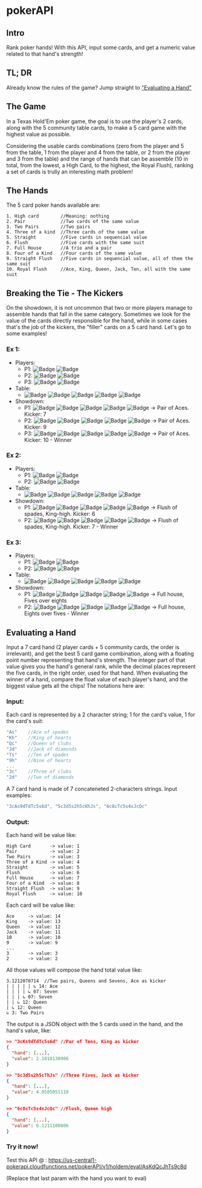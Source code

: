 # pokerAPI

## Intro
Rank poker hands! With this API, input some cards, and get a numeric value related to that hand's strength! 


## TL; DR
Already know the rules of the game? Jump straight to ["Evaluating a Hand"](#eval)


## The Game
In a Texas Hold'Em poker game, the goal is to use the player's 2 cards, along with the 5 community table cards, to make a 5 card game with the highest value as possible.

Considering the usable cards combinations (zero from the player and 5 from the table, 1 from the player and 4 from the table, or 2 from the player and 3 from the table) and the range of hands that can be assemble (10 in total, from the lowest, a High Card, to the highest, the Royal Flush), ranking a set of cards is trully an interesting math problem!


## The Hands
The 5 card poker hands available are:
```
1. High card        //Meaning: nothing
2. Pair             //Two cards of the same value
3. Two Pairs        //Two pairs
4. Three of a kind  //Three cards of the same value
5. Straight         //Five cards in sequencial value
6. Flush            //Five cards with the same suit
7. Full House       //A trio and a pair
8. Four of a Kind   //Four cards of the same value
9. Straight Flush   //Five cards in sequencial value, all of them the same suit
10. Royal Flush     //Ace, King, Queen, Jack, Ten, all with the same suit
```

## Breaking the Tie - The Kickers
On the showdown, it is not uncommon that two or more players manage to assemble hands that fall in the same category. Sometimes we look for the value of the cards directly responsible for the hand, while in some cases that's the job of the kickers, the "filler" cards on a 5 card hand. Let's go to some examples!

<!-- V1 shield with color only on the second part:-->
<!-- ![Badge](https://img.shields.io/badge/A-♦-%23f5b423) -->

### Ex 1:
- Players:
  - P1: ![Badge](https://img.shields.io/badge/A&nbsp;♠-%23000000) ![Badge](https://img.shields.io/badge/3&nbsp;♣-%230000ff)
  - P2: ![Badge](https://img.shields.io/badge/A&nbsp;♥-%23ff0000) ![Badge](https://img.shields.io/badge/9&nbsp;♦-%23f5b423)
  - P3: ![Badge](https://img.shields.io/badge/A&nbsp;♣-%230000ff) ![Badge](https://img.shields.io/badge/10&nbsp;♥-%23ff0000)
- Table:
  - ![Badge](https://img.shields.io/badge/A&nbsp;♦-%23f5b423) 
  ![Badge](https://img.shields.io/badge/5&nbsp;♣-%230000ff) 
  ![Badge](https://img.shields.io/badge/7&nbsp;♣-%230000ff) 
  ![Badge](https://img.shields.io/badge/6&nbsp;♥-%23ff0000) 
  ![Badge](https://img.shields.io/badge/J&nbsp;♥-%23ff0000)
- Showdown:
  - P1: ![Badge](https://img.shields.io/badge/A&nbsp;♦-%23f5b423) 
  ![Badge](https://img.shields.io/badge/A&nbsp;♠-%23000000) 
  ![Badge](https://img.shields.io/badge/J&nbsp;♥-%23ff0000) 
  ![Badge](https://img.shields.io/badge/7&nbsp;♣-%230000ff) 
  ![Badge](https://img.shields.io/badge/6&nbsp;♥-%23ff0000)   ->  Pair of Aces. Kicker: 7
  - P2: ![Badge](https://img.shields.io/badge/A&nbsp;♦-%23f5b423) 
  ![Badge](https://img.shields.io/badge/A&nbsp;♥-%23ff0000) 
  ![Badge](https://img.shields.io/badge/J&nbsp;♥-%23ff0000) 
  ![Badge](https://img.shields.io/badge/9&nbsp;♦-%23f5b423) 
  ![Badge](https://img.shields.io/badge/7&nbsp;♣-%230000ff)   ->  Pair of Aces. Kicker: 9
  - P3: ![Badge](https://img.shields.io/badge/A&nbsp;♦-%23f5b423) 
  ![Badge](https://img.shields.io/badge/A&nbsp;♣-%230000ff) 
  ![Badge](https://img.shields.io/badge/J&nbsp;♥-%23ff0000) 
  ![Badge](https://img.shields.io/badge/10&nbsp;♥-%23ff0000) 
  ![Badge](https://img.shields.io/badge/7&nbsp;♣-%230000ff)   ->  Pair of Aces. Kicker: 10 - Winner

### Ex 2:
- Players:
  - P1: ![Badge](https://img.shields.io/badge/5&nbsp;♠-%23000000) ![Badge](https://img.shields.io/badge/3&nbsp;♠-%23000000) 
  - P2: ![Badge](https://img.shields.io/badge/7&nbsp;♠-%23000000) ![Badge](https://img.shields.io/badge/2&nbsp;♠-%23000000)
- Table: 
  - ![Badge](https://img.shields.io/badge/K&nbsp;♠-%23000000) 
  ![Badge](https://img.shields.io/badge/7&nbsp;♥-%23ff0000) 
  ![Badge](https://img.shields.io/badge/8&nbsp;♠-%23000000) 
  ![Badge](https://img.shields.io/badge/J&nbsp;♣-%230000ff) 
  ![Badge](https://img.shields.io/badge/6&nbsp;♠-%23000000) 
- Showdown:
  - P1: ![Badge](https://img.shields.io/badge/K&nbsp;♠-%23000000) 
  ![Badge](https://img.shields.io/badge/8&nbsp;♠-%23000000) 
  ![Badge](https://img.shields.io/badge/6&nbsp;♠-%23000000) 
  ![Badge](https://img.shields.io/badge/5&nbsp;♠-%23000000) 
  ![Badge](https://img.shields.io/badge/3&nbsp;♠-%23000000)   ->  Flush of spades, King-high. Kicker: 6
  - P2: ![Badge](https://img.shields.io/badge/K&nbsp;♠-%23000000)
  ![Badge](https://img.shields.io/badge/8&nbsp;♠-%23000000) 
  ![Badge](https://img.shields.io/badge/7&nbsp;♠-%23000000) 
  ![Badge](https://img.shields.io/badge/6&nbsp;♠-%23000000) 
  ![Badge](https://img.shields.io/badge/2&nbsp;♠-%23000000)   ->  Flush of spades, King-high. Kicker: 7   - Winner

### Ex 3:
- Players:
  - P1: ![Badge](https://img.shields.io/badge/5&nbsp;♣-%230000ff) ![Badge](https://img.shields.io/badge/A&nbsp;♦-%23f5b423) 
  - P2: ![Badge](https://img.shields.io/badge/8&nbsp;♠-%23000000) ![Badge](https://img.shields.io/badge/K&nbsp;♥-%23ff0000)
- Table:
  - ![Badge](https://img.shields.io/badge/5&nbsp;♠-%23000000) 
  ![Badge](https://img.shields.io/badge/5&nbsp;♥-%23ff0000) 
  ![Badge](https://img.shields.io/badge/8&nbsp;♦-%23f5b423) 
  ![Badge](https://img.shields.io/badge/Q&nbsp;♣-%230000ff) 
  ![Badge](https://img.shields.io/badge/8&nbsp;♣-%230000ff) 
- Showdown:
  - P1: ![Badge](https://img.shields.io/badge/5&nbsp;♠-%23000000) 
  ![Badge](https://img.shields.io/badge/5&nbsp;♥-%23ff0000) 
  ![Badge](https://img.shields.io/badge/5&nbsp;♣-%230000ff) 
  ![Badge](https://img.shields.io/badge/8&nbsp;♦-%23f5b423) 
  ![Badge](https://img.shields.io/badge/8&nbsp;♣-%230000ff)   ->  Full house, Fives over eights
  - P2: ![Badge](https://img.shields.io/badge/8&nbsp;♦-%23f5b423) 
  ![Badge](https://img.shields.io/badge/8&nbsp;♣-%230000ff) 
  ![Badge](https://img.shields.io/badge/8&nbsp;♠-%23000000) 
  ![Badge](https://img.shields.io/badge/5&nbsp;♠-%23000000) 
  ![Badge](https://img.shields.io/badge/5&nbsp;♥-%23ff0000)   ->  Full house, Eights over fives   - Winner


## Evaluating a Hand <a name="eval"></a>
Input a 7 card hand (2 player cards + 5 community cards, the order is irrelevant), and get the best 5 card game combination, along with a floating point number representing that hand's strength. The integer part of that value gives you the hand's general rank, while the decimal places represent the five cards, in the right order, used for that hand. When evaluating the winner of a hand, compare the float value of each player's hand, and the biggest value gets all the chips! The notations here are:

### Input:
Each card is represented by a 2 character string; 1 for the card's value, 1 for the card's suit:
```javascript
"As"    //Ace of spades
"Kh"    //King of hearts  
"Qc"    //Queen of clubs 
"Jd"    //Jack of diamonds
"Ts"    //Ten of spades
"9h"    //Nine of hearts
...
"3c"    //Three of clubs
"2d"    //Two of diamonds
```
A 7 card hand is made of 7 concateneted 2-characters strings. Input examples: 
```javascript
"3cAs9dTdTc5s6d", "5c3d5s2h5cKhJs", "6c8cTc5s4sJcQc"
```

### Output:
Each hand will be value like:
```
High Card       -> value: 1
Pair            -> value: 2
Two Pairs       -> value: 3
Three of a Kind -> value: 4
Straight        -> value: 5
Flush           -> value: 6
Full House      -> value: 7
Four of a Kind  -> value: 8
Straight Flush  -> value: 9
Royal Flush     -> value: 10
```

Each card will be value like:
```
Ace     -> value: 14
King    -> value: 13
Queen   -> value: 12
Jack    -> value: 11
10      -> value: 10
9       -> value: 9
...
3       -> value: 3
2       -> value: 2
```

All those values will compose the hand total value like:
```
3.1212070714  //Two pairs, Queens and Sevens, Ace as kicker
| | | | | ↳ 14: Ace
| | | | ↳ 07: Seven
| | | ↳ 07: Seven
| | ↳ 12: Queen
| ↳ 12: Queen
↳ 3: Two Pairs
```

The output is a JSON object with the 5 cards used in the hand, and the hand's value, like:
```JSON
>> "3cKs9dTdTc5s6d" //Par of Tens, King as kicker
{
  "hand": [...],
  "value": 2.1010130906 
}
```

```JSON
>> "5c3d5s2h5cThJs" //Three Fives, Jack as kicker
{
  "hand": [...],
  "value": 4.0505051110 
}
```

```JSON
>> "6c8cTc5s4sJcQc" //Flush, Queen high
{
  "hand": [...],
  "value": 6.1211100806 
}
```
### Try it now!
Test this API @ :
https://us-central1-pokerapi.cloudfunctions.net/pokerAPI/v1/holdem/eval/AsKdQcJhTs9c8d

(Replace that last param with the hand you want to eval)
